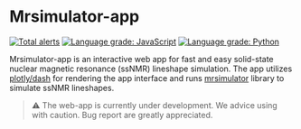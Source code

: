 # Mrsimulator-app

[![Total alerts](https://img.shields.io/lgtm/alerts/g/DeepanshS/mrsimulator-app.svg?logo=lgtm&logoWidth=18)](https://lgtm.com/projects/g/DeepanshS/mrsimulator-app/alerts/)
[![Language grade: JavaScript](https://img.shields.io/lgtm/grade/javascript/g/DeepanshS/mrsimulator-app.svg?logo=lgtm&logoWidth=18)](https://lgtm.com/projects/g/DeepanshS/mrsimulator-app/context:javascript)
[![Language grade: Python](https://img.shields.io/lgtm/grade/python/g/DeepanshS/mrsimulator-app.svg?logo=lgtm&logoWidth=18)](https://lgtm.com/projects/g/DeepanshS/mrsimulator-app/context:python)

Mrsimulator-app is an interactive web app for fast and easy solid-state
nuclear magnetic resonance (ssNMR) lineshape simulation. The app utilizes [plotly/dash](https://github.com/plotly/dash) for rendering the app interface and runs [mrsimulator](https://github.com/DeepanshS/mrsimulator) library to simulate ssNMR lineshapes.

> :warning: The web-app is currently under development. We advice using with caution. Bug report are greatly appreciated.

<!-- Contributors -->
